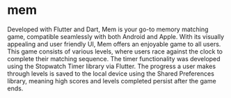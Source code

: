 # mem

Developed with Flutter and Dart, Mem is your go-to memory matching game, compatible seamlessly with both Android and Apple. With its visually appealing and user friendly UI, Mem offers an enjoyable game to all users. This game consists of various levels, where users race against the clock to complete their matching sequence. The timer functionality was developed using the Stopwatch Timer library via Flutter. The progress a user makes through levels is saved to the local device using the Shared Preferences library, meaning high scores and levels completed persist after the game ends.
